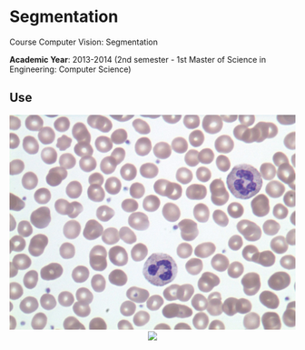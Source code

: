 # Segmentation
Course Computer Vision: Segmentation

**Academic Year**: 2013-2014 (2nd semester - 1st Master of Science in Engineering: Computer Science)

Use
--------
<p align="center"><img src="https://github.com/matt77hias/Segmentation/blob/master/res/normal.jpg" width width="430"><img src="https://github.com/matt77hias/Segmentation/blob/master/res/result.jpg" width="430"></p>
